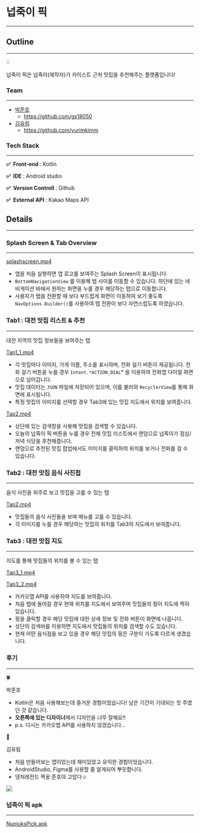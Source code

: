 # 넙죽이 픽

---

## Outline

---

<aside>
💡

넙죽이 픽은 넙죽이(제작자)가 카이스트 근처 맛집을 추천해주는 플랫폼입니다!

</aside>

### Team

---

- [박준호](https://www.notion.so/abd6a3ef013e45038b1fafa5f2ca111c?pvs=21)
    - https://github.com/gs18050
- [김유림](https://www.notion.so/b59a13cd1b804ac4858243fb772bbd67?pvs=21)
    - https://github.com/yurimkimm

### Tech Stack

---

**✅  Front-end** : Kotlin

**✅  IDE** : Android studio

**✅  Version Controll** : Github

**✅  External API** : Kakao Maps API

## Details

---

### Splash Screen & Tab Overview

---

[splashscreen.mp4](https://prod-files-secure.s3.us-west-2.amazonaws.com/f6cb388f-3934-47d6-9928-26d2e10eb0fc/be8f0e2f-a4d9-4e76-b2c3-628e85282cf0/splashscreen.mp4)

- 앱을 처음 실행하면 앱 로고를 보여주는 
Splash Screen이 표시됩니다.
- `BottomNavigationView` 를 이용해 탭 사이를 
이동할 수 있습니다. 하단에 있는 네비게이션 바에서 
원하는 화면을 누를 경우 해당하는 탭으로 이동합니다.
- 사용자가 탭을 전환할 때 보다 부드럽게 화면이 
이동하여 보기 좋도록 `NavOptions.Builder()`를 사용하여 탭 전환이 보다 자연스럽도록 하였습니다.

### Tab1 : 대전 맛집 리스트 & 추천

---

대전 지역의 맛집 정보들을 보여주는 탭

[Tap1_1.mp4](https://prod-files-secure.s3.us-west-2.amazonaws.com/f6cb388f-3934-47d6-9928-26d2e10eb0fc/b2982cd2-a4f5-4665-b341-91f00c0e3356/Tap1_1.mp4)

- 각 맛집마다 이미지, 가게 이름, 주소를 표시하며, 
전화 걸기 버튼이 제공됩니다. 전화 걸기 버튼을 
누를 경우 `Intent.*ACTION_DIAL`* 을 이용하여 
전화앱 다이얼 화면으로 넘어갑니다.
- 맛집 데이터는 `JSON` 파일에 저장되어 있으며, 
이를 불러와 `RecyclerView`를 통해 화면에 
표시됩니다.
- 특정 맛집의 이미지를 선택할 경우 Tab3에 있는 
맛집 지도에서 위치를 보여줍니다.

[Tap2.mp4](https://prod-files-secure.s3.us-west-2.amazonaws.com/f6cb388f-3934-47d6-9928-26d2e10eb0fc/ce0248df-8bc7-471b-b126-c1e8138833f8/Tap2.mp4)

- 상단에 있는 검색창을 사용해 맛집을 검색할 수 있습니다.
- 오늘의 넙죽이 픽 버튼을 누를 경우 전체 맛집 리스트에서 랜덤으로 넙죽이가 점심/저녁 식당을 추천해줍니다.
- 랜덤으로 추천된 맛집 팝업에서도 이미지를 클릭하여 위치를 보거나 전화를 걸 수 있습니다.

### Tab2 : 대전 맛집 음식 사진첩

---

음식 사진을 위주로 보고 맛집을 고를 수 있는 탭

[Tap2.mp4](https://prod-files-secure.s3.us-west-2.amazonaws.com/f6cb388f-3934-47d6-9928-26d2e10eb0fc/13ff7322-e504-4a36-80c0-e4dd8eea3cc0/Tap2.mp4)

- 맛집들의 음식 사진들을 보며 메뉴를 고를 수 있습니다.
- 각 이미지를 누를 경우 해당하는 맛집의 위치를 Tab3의 지도에서 보여줍니다.

### Tab3 : 대전 맛집 지도

---

지도를 통해 맛집들의 위치를 볼 수 있는 탭

[Tap3_1.mp4](https://prod-files-secure.s3.us-west-2.amazonaws.com/f6cb388f-3934-47d6-9928-26d2e10eb0fc/32c514c1-513c-4f34-9778-b7122c6a4a85/Tap3_1.mp4)

[Tap3_2.mp4](https://prod-files-secure.s3.us-west-2.amazonaws.com/f6cb388f-3934-47d6-9928-26d2e10eb0fc/ada2f27e-edc4-4da4-9691-39ba935d0370/Tap3_2.mp4)

- 카카오맵 API를 사용하여 지도를 보여줍니다.
- 처음 탭에 들어갈 경우 현재 위치를 지도에서 보여주며 맛집들의 핑이 지도에 찍혀있습니다.
- 핑을 클릭할 경우 해당 맛집에 대한 상세 정보 및 전화 버튼이 화면에 나옵니다.
- 상단의 검색바를 이용하면 지도에서 맛집들의 위치를 검색할 수도 있습니다.
- 현재 어떤 음식점을 보고 있을 경우 해당 맛집의 핑은 구분이 가도록 다르게 생겼습니다.

### 후기

---

<aside>
🍀

박준호

- Kotlin은 처음 사용해보는데 즐거운 경험이었습니다! 남은 기간이 기대되는 첫 주였던 것 같습니다.
- **오른쪽에 있는 디자이너**께서 디자인을 너무 잘해요!!
- p.s. 다시는 카카오맵 API를 사용하지 않겠습니다…
</aside>

<aside>
🐙

김유림

- 처음 만들어보는 앱이었는데 재미있었고 유익한 경험이었습니다.
- AndroidStudio, Figma를 사용할 줄 알게되어 뿌듯합니다.
- 댕처레전드 짝꿍 준호야 고맙다☺️
</aside>

<img src="https://github.com/user-attachments/assets/e4e0380f-718e-414b-ae14-b044286627ab">

### 넙죽이 픽 apk

---

[NupjuksPick.apk](https://drive.google.com/file/d/1EJoq9dFIk60f31uSMhKvb5W8zckEOFPF/view?usp=sharing)
